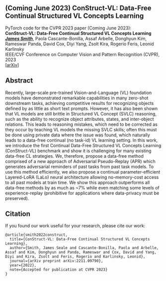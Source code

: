 ## (Coming June 2023) ConStruct-VL: Data-Free Continual Structured VL Concepts Learning
PyTorch code for the CVPR 2023 paper (Coming June 2023):\
**ConStruct-VL: Data-Free Continual Structured VL Concepts Learning**\
**_[James Smith]_**, Paola Cascante-Bonilla, Assaf Arbelle, Donghyun Kim, Rameswar Panda, David Cox, Diyi Yang, Zsolt Kira, Rogerio Feris, Leonid Karlinsky\
IEEE/CVF Conference on Computer Vision and Pattern Recognition (CVPR), 2023\
[[arXiv]]

## Abstract
Recently, large-scale pre-trained Vision-and-Language (VL) foundation models have demonstrated remarkable capabilities in many zero-shot downstream tasks, achieving competitive results for recognizing objects defined by as little as short text prompts. However, it has also been shown that VL models are still brittle in Structured VL Concept (SVLC) reasoning, such as the ability to recognize object attributes, states, and inter-object relations. This leads to reasoning mistakes, which need to be corrected as they occur by teaching VL models the missing SVLC skills; often this must be done using private data where the issue was found, which naturally leads to a data-free continual (no task-id) VL learning setting. In this work, we introduce the first Continual Data-Free Structured VL Concepts Learning (ConStruct-VL) benchmark and show it is challenging for many existing data-free CL strategies. We, therefore, propose a data-free method comprised of a new approach of Adversarial Pseudo-Replay (APR) which generates adversarial reminders of past tasks from past task models. To use this method efficiently, we also propose a continual parameter-efficient Layered-LoRA (LaLo) neural architecture allowing no-memory-cost access to all past models at train time. We show this approach outperforms all data-free methods by as much as ~7% while even matching some levels of experience-replay (prohibitive for applications where data-privacy must be preserved).

## Citation
If you found our work useful for your research, please cite our work:

    @article{smith2022construct,
      title={ConStruct-VL: Data-Free Continual Structured VL Concepts Learning},
      author={Smith, James Seale and Cascante-Bonilla, Paola and Arbelle, Assaf and Kim, Donghyun and Panda, Rameswar and Cox, David and Yang, Diyi and Kira, Zsolt and Feris, Rogerio and Karlinsky, Leonid},
      journal={arXiv preprint arXiv:2211.09790},
      year={2022},
      note={Accepted for publication at CVPR 2023}
    }

[James Smith]: https://jamessealesmith.github.io/
[arXiv]: https://arxiv.org/abs/2211.09790
